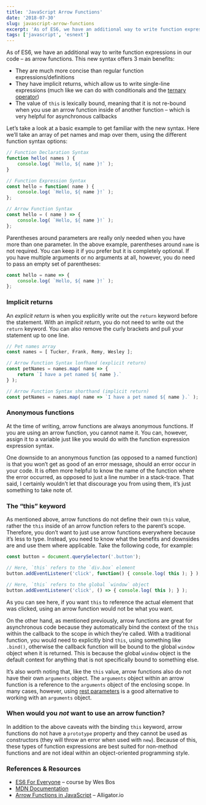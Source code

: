 ```yaml
---
title: 'JavaScript Arrow Functions'
date: '2018-07-30'
slug: javascript-arrow-functions
excerpt: 'As of ES6, we have an additional way to write function expressions in our code – as arrow functions. This new syntax offers 3 main benefits...'
tags: ['javascript', 'esnext']
---
```


As of ES6, we have an additional way to write function expressions in our code – as arrow functions. This new syntax offers 3 main benefits:

- They are much more concise than regular function expressions/definitions
- They have implicit returns, which allow us to write single-line expressions (much like we can do with conditionals and the [ternary operator](https://developer.mozilla.org/en-US/docs/Web/JavaScript/Reference/Operators/Conditional_Operator))
- The value of `this` is lexically bound, meaning that it is not re-bound when you use an arrow function inside of another function – which is very helpful for asynchronous callbacks

Let’s take a look at a basic example to get familiar with the new syntax. Here we’ll take an array of pet names and map over them, using the different function syntax options:

```javascript
// Function Declaration Syntax
function hello( names ) {
	console.log( `Hello, ${ name }!` );
}

// Function Expression Syntax
const hello = function( name ) {
	console.log( `Hello, ${ name }!` );
};

// Arrow Function Syntax
const hello = ( name ) => {
	console.log( `Hello, ${ name }!` );
};
```

Parentheses around parameters are really only needed when you have more than one parameter. In the above example, parentheses around `name` is not required. You can keep it if you prefer but it is completely optional. If you have multiple arguments or no arguments at all, however, you do need to pass an empty set of parentheses:

```javascript
const hello = name => {
	console.log( `Hello, ${ name }!` );
};
```

### Implicit returns

An *explicit return* is when you explicitly write out the `return` keyword before the statement. With an *implicit return*, you do not need to write out the `return` keyword. You can also remove the curly brackets and pull your statement up to one line. 

```javascript
// Pet names array
const names = [ Tucker, Frank, Remy, Wesley ];

// Arrow Function Syntax lonfhand (explicit return)
const petNames = names.map( name => {
	return `​I have a pet named ${ name }.`
} );

// Arrow Function Syntax shorthand (implicit return)
const petNames = names.map( name => `​I have a pet named ${ name }.` );
```

### Anonymous functions

At the time of writing, arrow functions are always anonymous functions. If you are using an arrow function, you cannot name it. You can, however, assign it to a variable just like you would do with the function expression expression syntax.

One downside to an anonymous function (as opposed to a named function) is that you won’t get as good of an error message, should an error occur in your code. It is often more helpful to know the name of the function where the error occurred, as opposed to just a line number in a stack-trace. That said, I certainly wouldn’t let that discourage you from using them, it’s just something to take note of.

### The “this” keyword

As mentioned above, arrow functions do not define their own `this` value, rather the `this` inside of an arrow function refers to the parent’s scope. Therefore, you don’t want to just use arrow functions everywhere because it’s less to type. Instead, you need to know what the benefits and downsides are and use them where applicable. Take the following code, for example:

```javascript
const button = document.querySelector('.button');

// Here, `this` refers to the `div.box` element
button.addEventListener('click', function() { console.log( this ); } );

// Here, `this` refers to the global `window` object
button.addEventListener('click', () => { console.log( this ); } );
```

As you can see here, if you want `this` to reference the actual element that was clicked, using an arrow function would not be what you want.

On the other hand, as mentioned previously, arrow functions are great for asynchronous code because they automatically bind the context of the `this` within the callback to the scope in which they’re called. With a traditional function, you would need to explicitly bind `this`, using something like `.bind()`, otherwise the callback function will be bound to the global `window` object when it is returned. This is because the global `window` object is the default context for anything that is not specifically bound to something else.

It’s also worth noting that, like the `this` value, arrow functions also do not have their own `arguments` object. The `arguments` object within an arrow function is a reference to the `arguments` object of the enclosing scope. In many cases, however, using [rest parameters](https://developer.mozilla.org/en-US/docs/Web/JavaScript/Reference/Functions/rest_parameters) is a good alternative to working with an `arguments` object.

### When would you *not* want to use an arrow function?

In addition to the above caveats with the binding `this` keyword, arrow functions do not have a `prototype` property and they cannot be used as constructors (they will throw an error when used with `new`). Because of this, these types of function expressions are best suited for non-method functions and are not ideal within an object-oriented programming style.

### References & Resources

- [ES6 For Everyone](https://es6.io/) – course by Wes Bos
- [MDN Documentation](https://developer.mozilla.org/en-US/docs/Web/JavaScript/Reference/Functions/Arrow_functions)
- [Arrow Functions in JavaScript](https://alligator.io/js/arrow-functions/) – Alligator.io